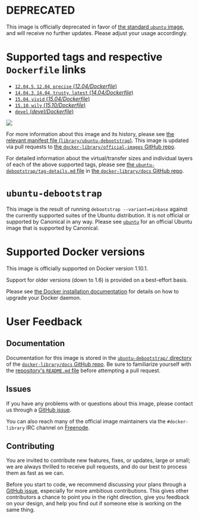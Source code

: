 # **DEPRECATED**

This image is officially deprecated in favor of [the standard `ubuntu` image](https://hub.docker.com/_/ubuntu/), and will receive no further updates. Please adjust your usage accordingly.

# Supported tags and respective `Dockerfile` links

-	[`12.04.5`, `12.04`, `precise` (*12.04/Dockerfile*)](https://github.com/tianon/docker-brew-ubuntu-debootstrap/blob/61e5df54c69a8d3943546e26b15d3fff80254e45/12.04/Dockerfile)
-	[`14.04.3`, `14.04`, `trusty`, `latest` (*14.04/Dockerfile*)](https://github.com/tianon/docker-brew-ubuntu-debootstrap/blob/61e5df54c69a8d3943546e26b15d3fff80254e45/14.04/Dockerfile)
-	[`15.04`, `vivid` (*15.04/Dockerfile*)](https://github.com/tianon/docker-brew-ubuntu-debootstrap/blob/61e5df54c69a8d3943546e26b15d3fff80254e45/15.04/Dockerfile)
-	[`15.10`, `wily` (*15.10/Dockerfile*)](https://github.com/tianon/docker-brew-ubuntu-debootstrap/blob/61e5df54c69a8d3943546e26b15d3fff80254e45/15.10/Dockerfile)
-	[`devel` (*devel/Dockerfile*)](https://github.com/tianon/docker-brew-ubuntu-debootstrap/blob/61e5df54c69a8d3943546e26b15d3fff80254e45/devel/Dockerfile)

[![](https://badge.imagelayers.io/ubuntu-debootstrap:latest.svg)](https://imagelayers.io/?images=ubuntu-debootstrap:12.04.5,ubuntu-debootstrap:14.04.3,ubuntu-debootstrap:15.04,ubuntu-debootstrap:15.10,ubuntu-debootstrap:devel)

For more information about this image and its history, please see [the relevant manifest file (`library/ubuntu-debootstrap`)](https://github.com/docker-library/official-images/blob/master/library/ubuntu-debootstrap). This image is updated via pull requests to [the `docker-library/official-images` GitHub repo](https://github.com/docker-library/official-images).

For detailed information about the virtual/transfer sizes and individual layers of each of the above supported tags, please see [the `ubuntu-debootstrap/tag-details.md` file](https://github.com/docker-library/docs/blob/master/ubuntu-debootstrap/tag-details.md) in [the `docker-library/docs` GitHub repo](https://github.com/docker-library/docs).

# `ubuntu-debootstrap`

This image is the result of running `debootstrap --variant=minbase` against the currently supported suites of the Ubuntu distribution. It is not official or supported by Canonical in any way. Please see [`ubuntu`](https://registry.hub.docker.com/_/ubuntu/) for an official Ubuntu image that is supported by Canonical.

# Supported Docker versions

This image is officially supported on Docker version 1.10.1.

Support for older versions (down to 1.6) is provided on a best-effort basis.

Please see [the Docker installation documentation](https://docs.docker.com/installation/) for details on how to upgrade your Docker daemon.

# User Feedback

## Documentation

Documentation for this image is stored in the [`ubuntu-debootstrap/` directory](https://github.com/docker-library/docs/tree/master/ubuntu-debootstrap) of the [`docker-library/docs` GitHub repo](https://github.com/docker-library/docs). Be sure to familiarize yourself with the [repository's `README.md` file](https://github.com/docker-library/docs/blob/master/README.md) before attempting a pull request.

## Issues

If you have any problems with or questions about this image, please contact us through a [GitHub issue](https://github.com/tianon/docker-brew-ubuntu-debootstrap/issues).

You can also reach many of the official image maintainers via the `#docker-library` IRC channel on [Freenode](https://freenode.net).

## Contributing

You are invited to contribute new features, fixes, or updates, large or small; we are always thrilled to receive pull requests, and do our best to process them as fast as we can.

Before you start to code, we recommend discussing your plans through a [GitHub issue](https://github.com/tianon/docker-brew-ubuntu-debootstrap/issues), especially for more ambitious contributions. This gives other contributors a chance to point you in the right direction, give you feedback on your design, and help you find out if someone else is working on the same thing.
